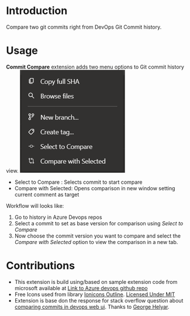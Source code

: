 # Introduction
Compare two git commits right from DevOps Git Commit history.

# Usage

**Commit Compare** extension adds two menu options to Git commit history view.
![Azure Devops Repos commit item menu](static/commit-history-menu.png)

- Select to Compare : Selects commit to start compare
- Compare with Selected: Opens comparison in new window setting current comment as target

Workflow will looks like:
1. Go to history in Azure Devops repos
2. Select a commit to set as base version for comparison using *Select to Compare*
3. Now choose the commit version you want to compare and select the *Compare with Selected* option to view the comparison in a new tab.

# Contributions
- This extension is build using/based on sample extension code from microsoft available at [Link to Azure devops github repo](https://github.com/microsoft/azure-devops-extension-sample)
- Free Icons used from library [Ionicons Outline](https://www.iconbolt.com/iconsets/ionicons-outline). [Licensed Under MIT ](https://opensource.org/license/MIT)
- Extension is base don the response for stack overflow question about [comparing commits in devops web ui](https://stackoverflow.com/questions/59533905/azure-devops-compare-two-commits-right-in-the-web-ui/60229869#60229869). Thanks to [George Helyar](https://stackoverflow.com/users/2486830/george-helyar).